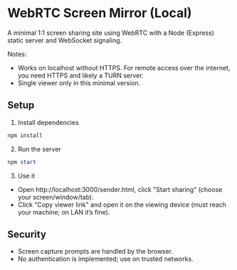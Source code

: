 # WebRTC Screen Mirror (Local)

A minimal 1:1 screen sharing site using WebRTC with a Node (Express) static server and WebSocket signaling.

Notes:
- Works on localhost without HTTPS. For remote access over the internet, you need HTTPS and likely a TURN server.
- Single viewer only in this minimal version.

## Setup

1) Install dependencies

```powershell
npm install
```

2) Run the server

```powershell
npm start
```

3) Use it
- Open http://localhost:3000/sender.html, click "Start sharing" (choose your screen/window/tab).
- Click "Copy viewer link" and open it on the viewing device (must reach your machine; on LAN it’s fine).

## Security
- Screen capture prompts are handled by the browser.
- No authentication is implemented; use on trusted networks.
